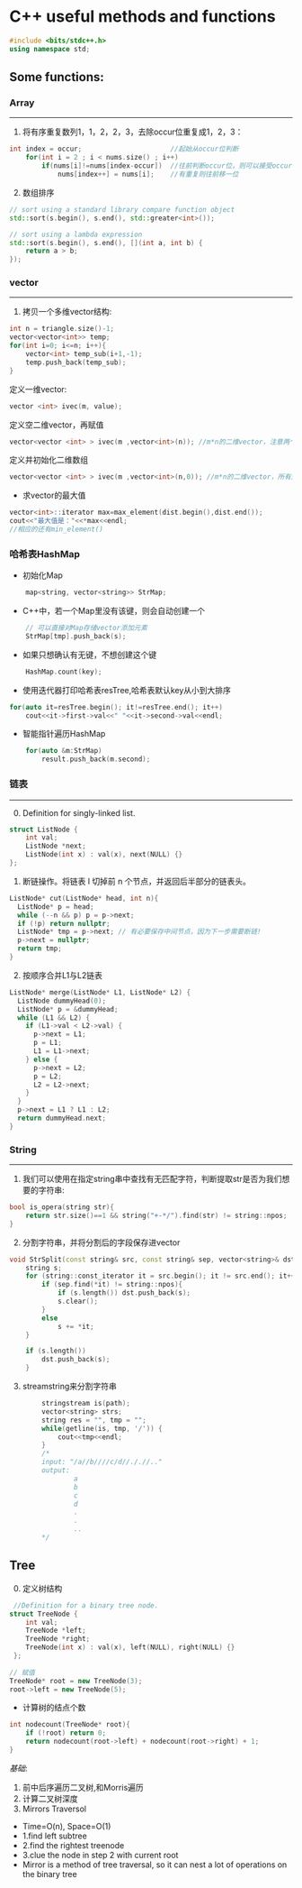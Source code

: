 # C++ useful methods and functions
```C++
#include <bits/stdc++.h>
using namespace std;
```
## Some functions:

### Array
----------
1. 将有序重复数列1，1，2，2，3，去除occur位重复成1，2，3：
```C++
int index = occur;                      //起始从occur位判断
    for(int i = 2 ; i < nums.size() ; i++)
        if(nums[i]!=nums[index-occur])  //往前判断occur位，则可以接受occur位重复
            nums[index++] = nums[i];    //有重复则往前移一位
```
2. 数组排序
```C++
// sort using a standard library compare function object
std::sort(s.begin(), s.end(), std::greater<int>());

// sort using a lambda expression 
std::sort(s.begin(), s.end(), [](int a, int b) {
    return a > b;   
});
```

### vector
---------
1. 拷贝一个多维vector结构:
```C++
int n = triangle.size()-1;
vector<vector<int>> temp;
for(int i=0; i<=n; i++){
    vector<int> temp_sub(i+1,-1);
    temp.push_back(temp_sub);
}
```
定义一维vector:
```C++
vector <int> ivec(m, value);
```
定义空二维vector，再赋值
```C++
vector<vector <int> > ivec(m ,vector<int>(n)); //m*n的二维vector，注意两个 "> "之间要有空格！
```
定义并初始化二维数组
```C++
vector<vector <int> > ivec(m ,vector<int>(n,0)); //m*n的二维vector，所有元素初始化为0
```
- 求vector的最大值
```C++
vector<int>::iterator max=max_element(dist.begin(),dist.end());
cout<<"最大值是："<<*max<<endl;
//相应的还有min_element()
```
### 哈希表HashMap
- 初始化Map
```C++
    map<string, vector<string>> StrMap;
```
- C++中，若一个Map里没有该键，则会自动创建一个
```C++
    // 可以直接对Map存储vector添加元素
    StrMap[tmp].push_back(s);
```

- 如果只想确认有无键，不想创建这个键
```C++
    HashMap.count(key);
```

- 使用迭代器打印哈希表resTree,哈希表默认key从小到大排序
```C++
for(auto it=resTree.begin(); it!=resTree.end(); it++)
    cout<<it->first->val<<" "<<it->second->val<<endl;
```

- 智能指针遍历HashMap
```C++
    for(auto &m:StrMap)
        result.push_back(m.second);
```
### 链表
---------
0. Definition for singly-linked list.
```C++ 
struct ListNode {
    int val;
    ListNode *next;
    ListNode(int x) : val(x), next(NULL) {}
};
```


1. 断链操作。将链表 l 切掉前 n 个节点，并返回后半部分的链表头。
```C++
ListNode* cut(ListNode* head, int n){ 
  ListNode* p = head; 
  while (--n && p) p = p->next;  
  if (!p) return nullptr; 
  ListNode* tmp = p->next; // 有必要保存中间节点，因为下一步需要断链!
  p->next = nullptr; 
  return tmp; 
} 
```
2. 按顺序合并L1与L2链表
```C++
ListNode* merge(ListNode* L1, ListNode* L2) { 
  ListNode dummyHead(0); 
  ListNode* p = &dummyHead; 
  while (L1 && L2) {
    if (L1->val < L2->val) {
      p->next = L1; 
      p = L1; 
      L1 = L1->next; 
    } else {
      p->next = L2; 
      p = L2; 
      L2 = L2->next; 
    }
  }
  p->next = L1 ? L1 : L2; 
  return dummyHead.next; 
}
```

### String
-----------
1. 我们可以使用在指定string串中查找有无匹配字符，判断提取str是否为我们想要的字符串:
```C++
bool is_opera(string str){
    return str.size()==1 && string("+-*/").find(str) != string::npos;
}
```
2. 分割字符串，并将分割后的字段保存进vector
```C++
void StrSplit(const string& src, const string& sep, vector<string>& dst){
    string s;
    for (string::const_iterator it = src.begin(); it != src.end(); it++){
        if (sep.find(*it) != string::npos){
            if (s.length()) dst.push_back(s);
            s.clear();
        }
        else
            s += *it;
    }

    if (s.length())
        dst.push_back(s);
    }
```
3. streamstring来分割字符串
```C++
        stringstream is(path);
        vector<string> strs;
        string res = "", tmp = "";
        while(getline(is, tmp, '/')) {
            cout<<tmp<<endl;
        }
        /*
        input: "/a//b////c/d//././/.."
        output: 
                a
                b
                c
                d
                .
                .
                ..
        */
```
Tree
----
0. 定义树结构
```C++
 //Definition for a binary tree node.
struct TreeNode {
    int val;
    TreeNode *left;
    TreeNode *right;
    TreeNode(int x) : val(x), left(NULL), right(NULL) {}
 };
 
// 赋值
TreeNode* root = new TreeNode(3);
root->left = new TreeNode(5);
 ```
- 计算树的结点个数
```C++
int nodecount(TreeNode* root){
    if (!root) return 0;
    return nodecount(root->left) + nodecount(root->right) + 1;
}
```
*基础*:
1. 前中后序遍历二叉树,和Morris遍历<br>
2. 计算二叉树深度<br>
3. Mirrors Traversol
- Time=O(n), Space=O(1)<br>
- 1.find left subtree<br>
- 2.find the rightest treenode<br>
- 3.clue the node in step 2 with current root<br>
- Mirror is a method of tree traversal, so it can nest a lot of operations on the binary tree<br>
